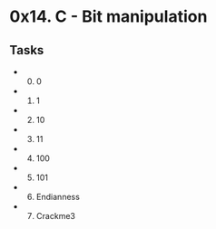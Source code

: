 # 0x14. C - Bit manipulation
## Tasks
* 0. 0
* 1. 1
* 2. 10
* 3. 11
* 4. 100
* 5. 101
* 6. Endianness
* 7. Crackme3
